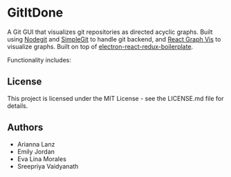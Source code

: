 # GitItDone

A Git GUI that visualizes git repositories as directed acyclic graphs. Built using [Nodegit](http://www.nodegit.org/) and [SimpleGit](https://github.com/steveukx/git-js) to handle git backend, and [React Graph Vis](https://github.com/crubier/react-graph-vis) to visualize graphs. Built on top of [electron-react-redux-boilerplate](https://github.com/jschr/electron-react-redux-boilerplate).

Functionality includes:


## License

This project is licensed under the MIT License - see the LICENSE.md file for details.

## Authors

* Arianna Lanz
* Emily Jordan
* Eva Lina Morales
* Sreepriya Vaidyanath


